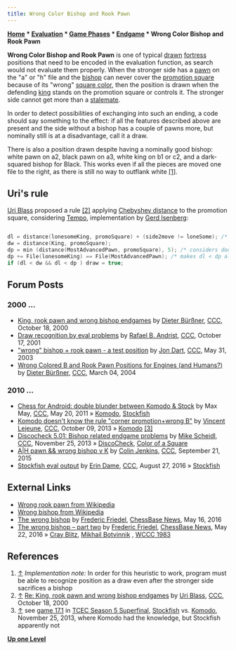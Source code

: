 ```yaml
---
title: Wrong Color Bishop and Rook Pawn
---
```

**[Home](Home "Home") \* [Evaluation](Evaluation "Evaluation") \* [Game Phases](Game_Phases "Game Phases") \* [Endgame](Endgame "Endgame") \* Wrong Color Bishop and Rook Pawn**


**Wrong Color Bishop and Rook Pawn** is one of typical [drawn](Draw "Draw") [fortress](Fortress "Fortress") positions that need to be encoded in the evaluation function, as search would not evaluate them properly. When the stronger side has a [pawn](Pawn "Pawn") on the "a" or "h" file and the [bishop](Bishop "Bishop") can never cover the [promotion square](Promotion_Square "Promotion Square") because of its "wrong" [square color](Color_of_a_Square "Color of a Square"), then the position is drawn when the defending [king](King "King") stands on the promotion square or controls it. The stronger side cannot get more than a [stalemate](Stalemate "Stalemate").


In order to detect possibilities of exchanging into such an ending, a code should say something to the effect: if all the features described above are present and the side without a bishop has a couple of pawns more, but nominally still is at a disadvantage, call it a draw.


There is also a position drawn despite having a nominally good bishop: white pawn on a2, black pawn on a3, white king on b1 or c2, and a dark-squared bishop for Black. This works even if all the pieces are moved one file to the right, as there is still no way to outflank white <a id="cite-note-1" href="#cite-ref-1">[1]</a>.



## Uri's rule


[Uri Blass](Uri_Blass "Uri Blass") proposed a rule <a id="cite-note-2" href="#cite-ref-2">[2]</a> applying [Chebyshev distance](Distance "Distance") to the promotion square, considering [Tempo](Tempo "Tempo"), implementation by [Gerd Isenberg](Gerd_Isenberg "Gerd Isenberg"):




```C++

dl = distance(lonesomeKing, promoSquare) + (side2move != loneSome); /* considers tempo */
dw = distance(King, promoSquare);
dp = min (distance(MostAdvancedPawn, promoSquare), 5); /* considers double push */
dp += File(lonesomeKing) == File(MostAdvancedPawn); /* makes dl < dp always true in case of blocked pawn */
if (dl < dw && dl < dp ) draw = true;

```

## Forum Posts


### 2000 ...


* [King, rook pawn and wrong bishop endgames](https://www.stmintz.com/ccc/index.php?id=133755) by [Dieter Bürßner](Dieter_B%C3%BCr%C3%9Fner "Dieter Bürßner"), [CCC](CCC "CCC"), October 18, 2000
* [Draw recognition by eval problems](https://www.stmintz.com/ccc/index.php?id=193257) by [Rafael B. Andrist](Rafael_B._Andrist "Rafael B. Andrist"), [CCC](CCC "CCC"), October 17, 2001
* ["wrong" bishop + rook pawn - a test position](https://www.stmintz.com/ccc/index.php?id=298719) by [Jon Dart](Jon_Dart "Jon Dart"), [CCC](CCC "CCC"), May 31, 2003
* [Wrong Colored B and Rook Pawn Positions for Engines (and Humans?)](https://www.stmintz.com/ccc/index.php?id=352781) by [Dieter Bürßner](Dieter_B%C3%BCr%C3%9Fner "Dieter Bürßner"), [CCC](CCC "CCC"), March 04, 2004


### 2010 ...


* [Chess for Android: double blunder between Komodo & Stock](http://www.talkchess.com/forum/viewtopic.php?t=39126) by Max May, [CCC](CCC "CCC"), May 20, 2011 » [Komodo](Komodo "Komodo"), [Stockfish](Stockfish "Stockfish")
* [Komodo doesn't know the rule "corner promotion+wrong B"](http://www.talkchess.com/forum/viewtopic.php?t=49642) by [Vincent Lejeune](index.php?title=Vincent_Lejeune&action=edit&redlink=1 "Vincent Lejeune (page does not exist)"), [CCC](CCC "CCC"), October 09, 2013 » [Komodo](Komodo "Komodo") <a id="cite-note-3" href="#cite-ref-3">[3]</a>
* [Discocheck 5.01: Bishop related endgame problems](http://www.talkchess.com/forum/viewtopic.php?t=50223) by [Mike Scheidl](index.php?title=Michael_Scheidl&action=edit&redlink=1 "Michael Scheidl (page does not exist)"), [CCC](CCC "CCC"), November 25, 2013 » [DiscoCheck](DiscoCheck "DiscoCheck"), [Color of a Square](Color_of_a_Square "Color of a Square")
* [A|H pawn && wrong bishop v K](http://www.talkchess.com/forum/viewtopic.php?t=57711) by [Colin Jenkins](Colin_Jenkins "Colin Jenkins"), [CCC](CCC "CCC"), September 21, 2015
* [Stockfish eval output](http://www.talkchess.com/forum/viewtopic.php?t=61250) by [Erin Dame](Erin_Dame "Erin Dame"), [CCC](CCC "CCC"), August 27, 2016 » [Stockfish](Stockfish "Stockfish")


## External Links


* [Wrong rook pawn from Wikipedia](https://en.wikipedia.org/wiki/Wrong_rook_pawn)
* [Wrong bishop from Wikipedia](https://en.wikipedia.org/wiki/Wrong_bishop)
* [The wrong bishop](http://en.chessbase.com/post/the-wrong-bishop) by [Frederic Friedel](Frederic_Friedel "Frederic Friedel"), [ChessBase News](ChessBase "ChessBase"), May 16, 2016
* [The wrong bishop – part two](http://en.chessbase.com/post/the-wrong-bishop-part-two) by [Frederic Friedel](Frederic_Friedel "Frederic Friedel"), [ChessBase News](ChessBase "ChessBase"), May 22, 2016 » [Cray Blitz](Cray_Blitz "Cray Blitz"), [Mikhail Botvinnik](Mikhail_Botvinnik "Mikhail Botvinnik") , [WCCC 1983](WCCC_1983 "WCCC 1983")


## References


1. <a id="cite-ref-1" href="#cite-note-1">↑</a> *Implementation note:* In order for this heuristic to work, program must be able to recognize position as a draw even after the stronger side sacrifices a bishop
2. <a id="cite-ref-2" href="#cite-note-2">↑</a> [Re: King, rook pawn and wrong bishop endgames](https://www.stmintz.com/ccc/index.php?id=133811) by [Uri Blass](Uri_Blass "Uri Blass"), [CCC](CCC "CCC"), October 18, 2000
3. <a id="cite-ref-3" href="#cite-note-3">↑</a> see [game 17.1](http://tcec.chessdom.com/superfinal.php) in [TCEC Season 5 Superfinal](TCEC_Season_5#Superfinal "TCEC Season 5"), [Stockfish](Stockfish "Stockfish") vs. [Komodo](Komodo "Komodo"), November 25, 2013, where Komodo had the knowledge, but Stockfish apparently not

**[Up one Level](Endgame "Endgame")**







 
